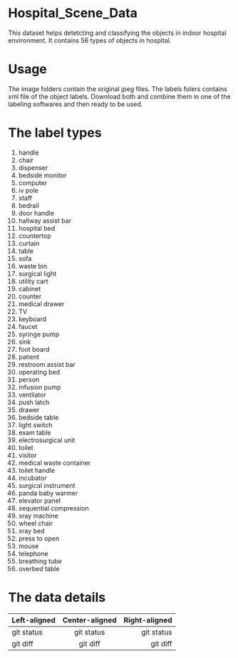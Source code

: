 # Hospital_Scene_Data
This dataset helps detetcting and classifying the objects in indoor hospital environment. It contains 56 types of objects in hospital.
# Usage
The image folders contain the original jpeg files. The labels folers contains xml file of the object labels. Download both and combine them in one of the labeling softwares and then ready to be used. 
# The label types
1. handle
2. chair
3. dispenser
4. bedside monitor
5. computer
6. iv pole
7. staff
8. bedrail
9. door handle
10. hallway assist bar
11. hospital bed
12. countertop
13. curtain
14. table
15. sofa
16. waste bin
17. surgical light
18. utility cart
19. cabinet
20. counter
21. medical drawer
22. TV
23. keyboard
24. faucet
25. syringe pump
26. sink
27. foot board
28. patient
29. restroom assist bar
30. operating bed
31. person
32. infusion pump
33. ventilator
34. push latch
35. drawer
36. bedside table
37. light switch
38. exam table
39. electrosurgical unit
40. toilet
41. visitor
42. medical waste container
43. toilet handle
44. incubator
45. surgical instrument
46. panda baby warmer
47. elevator panel
48. sequential compression
49. xray machine
50. wheel chair
51. xray bed
52. press to open
53. mouse
54. telephone
55. breathing tube
56. overbed table

# The data details
| Left-aligned | Center-aligned | Right-aligned |
| :---         |     :---:      |          ---: |
| git status   | git status     | git status    |
| git diff     | git diff       | git diff      |

